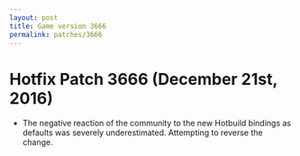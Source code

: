 ```yaml
---
layout: post
title: Game version 3666
permalink: patches/3666
---
```


# Hotfix Patch 3666 (December 21st, 2016)

- The negative reaction of the community to the new Hotbuild bindings as defaults was severely underestimated. Attempting to reverse the change.
